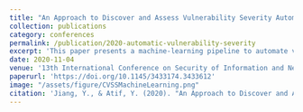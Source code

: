 ```yaml
---
title: "An Approach to Discover and Assess Vulnerability Severity Automatically in Cyber-Physical Systems"
collection: publications
category: conferences
permalink: /publication/2020-automatic-vulnerability-severity
excerpt: 'This paper presents a machine-learning pipeline to automate vulnerability severity assessment in cyber-physical systems, reconciling inconsistent CVSS scores and enabling scalable cybersecurity evaluation.'
date: 2020-11-04
venue: '13th International Conference on Security of Information and Networks (SIN 2020)'
paperurl: 'https://doi.org/10.1145/3433174.3433612'
image: "/assets/figure/CVSSMachineLearning.png"
citation: 'Jiang, Y., & Atif, Y. (2020). "An Approach to Discover and Assess Vulnerability Severity Automatically in Cyber-Physical Systems." In <i>13th International Conference on Security of Information and Networks (SIN 2020)</i>. ACM, 9, 1–8.'
---
```

